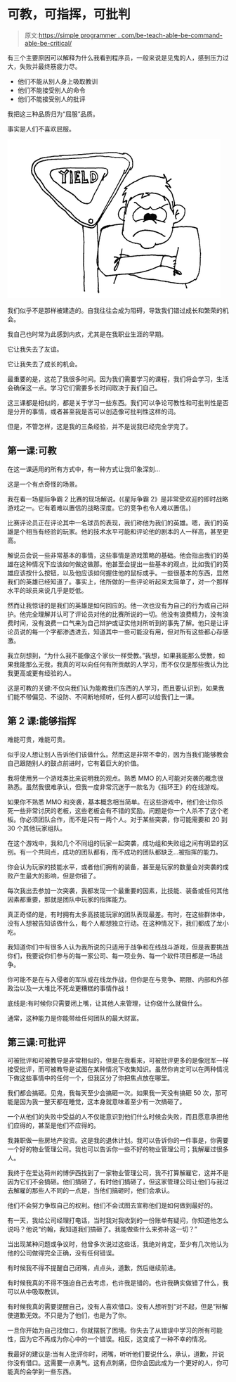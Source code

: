 # 可教，可指挥，可批判

> 原文:[https://simple programmer . com/be-teach-able-be-command-able-be-critical/](https://simpleprogrammer.com/be-teachable-be-command-able-be-critique-able/)

有三个主要原因可以解释为什么我看到程序员，一般来说是见鬼的人，感到压力过大，失败并最终筋疲力尽。

*   他们不能从别人身上吸取教训
*   他们不能接受别人的命令
*   他们不能接受别人的批评

我把这三种品质归为“屈服”品质。

事实是人们不喜欢屈服。



![image](img/2d77fb3e8d7b9c57853d368dad127016.png "image")



我们似乎不是那样被建造的。自我往往会成为阻碍，导致我们错过成长和繁荣的机会。

我自己也时常为此感到内疚，尤其是在我职业生涯的早期。

它让我失去了友谊。

它让我失去了成长的机会。

最重要的是，这花了我很多时间。因为我们需要学习的课程，我们将会学习，生活会确保这一点。学习它们需要多长时间取决于我们自己。

这三课都是相似的，都是关于学习一些东西。我们可以争论可教性和可批判性是否是分开的事情，或者甚至我是否可以创造像可批判性这样的词。

但是，不管怎样，这是我的三条经验，并不是说我已经完全学完了。

## 第一课:可教

在这一课适用的所有方式中，有一种方式让我印象深刻…

这是一个有点奇怪的场景。

我在看一场星际争霸 2 比赛的现场解说。(《星际争霸 2》是非常受欢迎的即时战略游戏之一。它有着难以置信的战略深度。它的竞争也令人难以置信。)

比赛评论员正在评论其中一名球员的表现，我们称他为我们的英雄。嗯，我们的英雄是个相当有经验的玩家。他的技术水平可能和评论他的剧本的人一样高，甚至更高。

解说员会说一些非常基本的事情，这些事情是游戏策略的基础。他会指出我们的英雄在这种情况下应该如何做这做那。他甚至会提出一些基本的观点，比如我们的英雄应该按什么按钮，以及他应该如何握住他的鼠标或手。一些很基本的东西，显然我们的英雄已经知道了。事实上，他所做的一些评论听起来太简单了，对一个那样水平的球员来说几乎是贬低。

然而让我惊讶的是我们的英雄是如何回应的。他一次也没有为自己的行为或自己辩护。他完全理解并认可了评论员对他的比赛所说的一切。他没有浪费精力，没有浪费时间，没有浪费一口气来为自己辩护或证实他对所听到的事先了解。他只是让评论员说的每一个字都渗透进去，知道其中一些可能没有用，但对所有这些都心存感激。

我立刻想到，“为什么我不能像这个家伙一样受教。”我想，如果我能那么受教，如果我能那么无我，我真的可以向任何有所贡献的人学习，而不仅仅是那些我认为比我更高或更有经验的人。

这是可教的关键:不仅向我们认为能教我们东西的人学习，而且要认识到，如果我们能不带偏见、不设防、不间断地倾听，任何人都可以给我们上一课。

## 第 2 课:能够指挥

难能可贵，难能可贵。

似乎没人想让别人告诉他们该做什么。然而这是非常不幸的，因为当我们能够教会自己跟随别人的鼓点前进时，它有着巨大的价值。

我将使用另一个游戏类比来说明我的观点。熟悉 MMO 的人可能对突袭的概念很熟悉。虽然我很难承认，但我一度非常沉迷于一款名为《指环王》的在线游戏。

如果你不熟悉 MMO 和突袭，基本概念相当简单。在这些游戏中，他们会让你杀死一些非常讨厌的老板，这些老板会有不错的奖励。问题是你一个人杀不了这个老板。你必须团队合作，而不是只有一两个人。对于某些突袭，你可能需要和 20 到 30 个其他玩家组队。

在这个游戏中，我和几个不同组的玩家一起突袭，成功组和失败组之间有明显的区别。有一个共同点，成功的团队都有，而不成功的团队都缺乏…被指挥的能力。

你会认为玩家的技能水平，或者他们拥有的装备，甚至是玩家的数量会对突袭的成败产生最大的影响，但是你错了。

每次我出去参加一次突袭，我都发现一个最重要的因素，比技能、装备或任何其他因素都重要，那就是团队中玩家的指挥能力。

真正奇怪的是，有时拥有太多高技能玩家的团队表现最差。有时，在这些群体中，没有人想被告知该做什么，每个人都想独立行动。在这种情况下，我们都成了龙小吃。

我知道你们中有很多人认为我所说的只适用于战争和在线战斗游戏，但是我要挑战你们，我要说你们参与的每一家公司、每一项业务、每一个软件项目都是一场战争。

你可能不是在与入侵者的军队或在线龙作战，但你是在与竞争、期限、内部和外部政治以及一大堆比不死龙更糟糕的事情作战！

底线是:有时候你只需要闭上嘴，让其他人来管理，让你做什么就做什么。

通常，这种能力是你能带给任何团队的最大财富。

## 第三课:可批评

可被批评和可被教导是非常相似的，但是在我看来，可被批评更多的是像冠军一样接受批评，而可被教导是试图在某种情况下收集知识。虽然你肯定可以在两种情况下做这些事情中的任何一个，但我区分了你把焦点放在哪里。

我们都会搞砸。见鬼，我每天至少会搞砸一次。如果我一天没有搞砸 50 次，那可能是因为我一整天都在睡觉，这本身就意味着至少有一次搞砸了。

一个从他们的失败中受益的人不仅能意识到他们什么时候会失败，而且愿意承担他们应得的，甚至是他们不应得的。

我兼职做一些房地产投资。这是我的退休计划。我可以告诉你的一件事是，你需要一个好的物业管理公司。我也可以告诉你一些不好的物业管理公司；我解雇过很多人。

我终于在爱达荷州的博伊西找到了一家物业管理公司，我不打算解雇它，这并不是因为它们不会搞砸。他们搞砸了，有时他们搞砸了，但这家管理公司让他们与我过去解雇的那些人不同的一点是，当他们搞砸时，他们会承认。

他们不会努力争取自己的权利。他们不会试图去宣称他们是如何做到最好的。

有一天，我给公司经理打电话，当时我对我收到的一份账单有疑问，你知道他怎么说吗？他说“约翰，我知道我们搞砸了。我能做些什么来弥补这一切？”

当出现某种问题或争议时，他曾多次说过这些话，我绝对肯定，至少有几次他认为他的公司做得完全正确，没有任何错误。

有时候我不得不提醒自己闭嘴，点点头，道歉，然后继续前进。

有时候我真的不得不强迫自己去考虑，也许我是错的。也许我确实做错了什么，我可以从中吸取教训。

有时候我真的需要提醒自己，没有人喜欢借口。没有人想听到“对不起，但是”辩解使道歉无效。不只是为了他们，也是为了你。

一旦你开始为自己找借口，你就摆脱了困境。你失去了从错误中学习的所有可能性，因为它不再成为你心中的一个错误。相反，这变成了一种不幸的情况。

我最好的建议是:当有人批评你时，闭嘴，听听他们要说什么，承认，道歉，并说你没有借口。这需要一点勇气。这有点刺痛，但你会因此成为一个更好的人，你可能真的会学到一些东西。